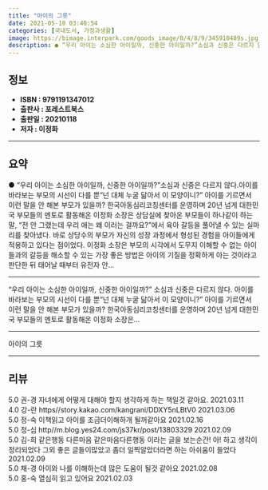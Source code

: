 ```yaml
---
title: "아이의 그릇"
date: 2021-05-10 03:40:54
categories: [국내도서, 가정과생활]
image: https://bimage.interpark.com/goods_image/0/4/8/9/345910489s.jpg
description: ● “우리 아이는 소심한 아이일까, 신중한 아이일까?”소심과 신중은 다르지 않다.아이를 바라보는 부모의 시선이 다를 뿐“넌 대체 누굴 닮아서 이 모양이니?” 아이를 기르면서 이런 말을 안 해본 부모가 있을까? 한국아동심리코칭센터를 운영하며 20년 넘게 대한민국 부모들의 멘토로 활동해온
---
```


## **정보**

- **ISBN : 9791191347012**
- **출판사 : 포레스트북스**
- **출판일 : 20210118**
- **저자 : 이정화**

------



## **요약**

●  “우리 아이는 소심한 아이일까, 신중한 아이일까?”소심과 신중은 다르지 않다.아이를 바라보는 부모의 시선이 다를 뿐“넌 대체 누굴 닮아서 이 모양이니?” 아이를 기르면서 이런 말을 안 해본 부모가 있을까? 한국아동심리코칭센터를 운영하며 20년 넘게 대한민국 부모들의 멘토로 활동해온 이정화 소장은 상담실에 찾아온 부모들이 하나같이 하는 말, “전 안 그랬는데 우리 애는 왜 이러는 걸까요?”에서 육아 갈등을 풀어낼 수 있는 실마리를 찾아냈다. 바로 상당수의 부모가 자신의 성장 과정에서 형성된 경험을 아이들에게 적용하고 있다는 점이었다. 이정화 소장은 부모의 시각에서 도무지 이해할 수 없는 아이들과의 갈등을 해소할 수 있는 가장 좋은 방법은 아이의 기질을 정확하게 아는 것이라고 판단한 뒤 태어날 때부터 유전자 안...

------

“우리 아이는 소심한 아이일까, 신중한 아이일까?”
소심과 신중은 다르지 않다.
아이를 바라보는 부모의 시선이 다를 뿐“넌 대체 누굴 닮아서 이 모양이니?” 아이를 기르면서 이런 말을 안 해본 부모가 있을까? 한국아동심리코칭센터를 운영하며 20년 넘게 대한민국 부모들의 멘토로 활동해온 이정화 소장은... 

------


아이의 그릇 

------


## **리뷰** 

5.0 권-경 자녀에게 어떻게 대해야 할지 생각하게 하는 책일것 같아요.  2021.03.11 <br/>4.0 강-란 https//story.kakao.com/kangrani/DDXY5nLBtV0 2021.03.06 <br/>5.0 정-숙 이책읽고 아이를 조금더이해하개 될꺼같아요 2021.02.16 <br/>5.0 정-심 http//m.blog.yes24.com/js37kr/post/13803329 2021.02.09 <br/>5.0 김-희 같은행동  다른마음
같은마음다른행동
이라는 글을 보는순간!
아! 하고 생각이 정리되었다
그외 좋은 글들이많았고
좀더 일찍알았더라면 하는
아쉬움이 들었다 2021.02.09 <br/>5.0 채-경 아이와 나를 이해하는데 많은 도움이 될것 같아요 2021.02.08 <br/>5.0 홍-숙 열심히 읽고 있어요 2021.02.03 <br/>